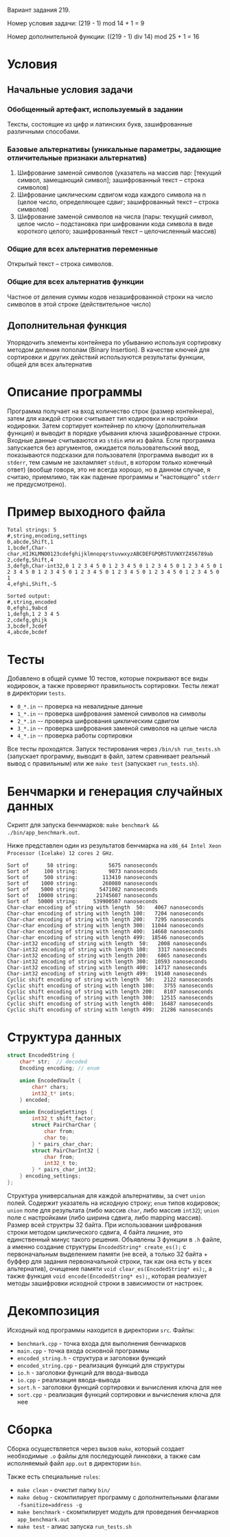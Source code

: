 Вариант задания 219.

Номер условия задачи: (219 - 1) mod 14 + 1 = 9

Номер дополнительной функции: ((219 - 1) div 14) mod 25 + 1 = 16

# Условия
## Начальные условия задачи

### Обобщенный артефакт, используемый в задании 
Тексты, состоящие из цифр и латинских букв, зашифрованные различными способами.

### Базовые альтернативы (уникальные параметры, задающие отличительные признаки альтернатив) 
1. Шифрование заменой символов (указатель на массив пар: [текущий символ, замещающий символ]; зашифрованный текст – строка символов)
2. Шифрование циклическим сдвигом кода каждого символа на n (целое число, определяющее сдвиг; зашифрованный текст – строка символов)
3. Шифрование заменой символов на числа (пары: текущий символ, целое число – подстановка при шифровании кода символа в виде короткого целого; зашифрованный текст – целочисленный массив)

### Общие для всех альтернатив переменные 

Открытый текст – строка символов.

### Общие для всех альтернатив функции 

Частное от деления суммы кодов незашифрованной строки на число символов в этой строке (действительное число)

## Дополнительная функция 

Упорядочить элементы контейнера по убыванию используя сортировку методом деления пополам (Binary Insertion). В качестве ключей для сортировки и других действий используются результаты функции, общей для всех альтернатив

# Описание программы

Программа получает на вход количество строк (размер контейнера), затем для каждой строки считывает тип кодировки и настройки кодировки. Затем сортирует контейнер по ключу (дополнительная функция) и выводит в порядке убывания ключа зашифрованные строки. Входные данные считываются из `stdin` или из файла. Если программа запускается без аргументов, ожидается пользовательский ввод, показываются подсказки для пользователя (программа выводит их в `stderr`, тем самым не захламляет `stdout`, в котором только конечный ответ) (вообще говоря, это не всегда хорошо, но в данном случае, я считаю, приемлимо, так как падение программы и "настоящего" `stderr` не предусмотрено).

# Пример выходного файла

```
Total strings: 5
#,string,encoding,settings
0,abcde,Shift,1
1,bcdef,Char-char,HIJKLMNO0123cdefghijklmnopqrstuvwxyzABCDEFGPQRSTUVWXYZ456789ab
2,cdefg,Shift,4
3,defgh,Char-int32,0 1 2 3 4 5 0 1 2 3 4 5 0 1 2 3 4 5 0 1 2 3 4 5 0 1 2 3 4 5 0 1 2 3 4 5 0 1 2 3 4 5 0 1 2 3 4 5 0 1 2 3 4 5 0 1 2 3 4 5 0 1 
4,efghi,Shift,-5

Sorted output:
#,string,encoded
0,efghi,9abcd
1,defgh,1 2 3 4 5 
2,cdefg,ghijk
3,bcdef,3cdef
4,abcde,bcdef
```

# Тесты

Добавлено в общей сумме 10 тестов, которые покрывают все виды кодировок, а также проверяют правильность сортировки. Тесты лежат в директории `tests`.

- `0_*.in` -- проверка на невалидные данные
- `1_*.in` -- проверка шифрования заменой символов на символы
- `2_*.in` -- проверка шифрования циклическим сдвигом
- `3_*.in` -- проверка шифрования заменой символов на целые числа
- `4_*.in` -- проверка работы сортировки

Все тесты проходятся. Запуск тестирования через `/bin/sh run_tests.sh` (запускает программу, выводит в файл, затем сравнивает реальный вывод с правильным) или же `make test` (запускает `run_tests.sh`).

# Бенчмарки и генерация случайных данных

Скрипт для запуска бенчмарков: `make benchmark && ./bin/app_benchmark.out`.

Ниже представлен один из результатов бенчмарка на `x86_64 Intel Xeon Processor (Icelake) 12 cores 2 GHz`.

```
Sort of      50 string:          5675 nanoseconds 
Sort of     100 string:          9073 nanoseconds 
Sort of     500 string:        113410 nanoseconds 
Sort of    1000 string:        260080 nanoseconds 
Sort of    5000 string:       5471082 nanoseconds 
Sort of   10000 string:      21745607 nanoseconds 
Sort of   50000 string:     539900507 nanoseconds 
Char-char encoding of string with length  50:   4067 nanoseconds 
Char-char encoding of string with length 100:   7204 nanoseconds 
Char-char encoding of string with length 200:   7295 nanoseconds 
Char-char encoding of string with length 300:  11044 nanoseconds 
Char-char encoding of string with length 400:  14668 nanoseconds 
Char-char encoding of string with length 499:  18546 nanoseconds 
Char-int32 encoding of string with length  50:   2008 nanoseconds 
Char-int32 encoding of string with length 100:   3317 nanoseconds 
Char-int32 encoding of string with length 200:   6865 nanoseconds 
Char-int32 encoding of string with length 300:  10593 nanoseconds 
Char-int32 encoding of string with length 400:  14717 nanoseconds 
Char-int32 encoding of string with length 499:  19140 nanoseconds 
Cyclic shift encoding of string with length  50:   2122 nanoseconds 
Cyclic shift encoding of string with length 100:   3755 nanoseconds 
Cyclic shift encoding of string with length 200:   8107 nanoseconds 
Cyclic shift encoding of string with length 300:  12515 nanoseconds 
Cyclic shift encoding of string with length 400:  16487 nanoseconds 
Cyclic shift encoding of string with length 499:  21286 nanoseconds
```

# Структура данных

```cpp
struct EncodedString {
    char* str;  // decoded
    Encoding encoding; // enum

    union EncodedVault {
        char* chars;
        int32_t* ints;
    } encoded;

    union EncodingSettings {
        int32_t shift_factor;
        struct PairCharChar {
            char from;
            char to;
        } * pairs_char_char;
        struct PairCharInt32 {
            char from;
            int32_t to;
        } * pairs_char_int32;
    } encoding_settings;
};
```

Структура универсальная для каждой альтернативы, за счет `union` полей. Содержит указатель на исходную строку; `enum` типов кодировок; `union` поле для результата (либо массив `char`, либо массив `int32`); `union` поле с настройками (либо ширина сдвига, либо mapping массив). Размер всей структры 32 байта. При использовании шифрования строки методом циклического сдвига, 4 байта лишние, это единственный минус такого решения. Объявлены 3 функции в `.h` файле, а именно создание структуры `EncodedString* create_es();` с первоначальным выделением памяти (не всей, а только 32 байта + буффер для задания первоначальной строки, так как она есть у всех альтернатив), очищение памяти `void clear_es(EncodedString* es);`, а также функция `void encode(EncodedString* es);`, которая реализует методы зашифровки исходной строки в зависимости от настроек.

# Декомпозиция

Исходный код программы находится в директории `src`. Файлы:

- `benchmark.cpp` - точка входа для выполнения бенчмарков
- `main.cpp` - точка входа основной программы
- `encoded_string.h` - структура и заголовки функций
- `encoded_string.cpp` - реализация функций для структуры
- `io.h` - заголовки функций для ввода-вывода
- `io.cpp` - реализация ввода-вывода
- `sort.h` - заголовки функций сортировки и вычисления ключа для нее
- `sort.cpp` - реализация функций сортировки и вычисления ключа для нее

# Сборка

Сборка осуществляется через вызов `make`, который создает необходимые `.o` файлы для последующей линковки, а также сам исполняемый файл `app.out` в директории `bin`.

Также есть специальные `rules`:
- `make clean` - очистит папку `bin/`
- `make debug` - скомпилирует программу с дополнительными флагами `-fsanitize=address -g`
- `make benchmark` - скомпилирует модуль для проведения бенчмарков `app_benchmark.out`
- `make test` - алиас запуска `run_tests.sh`
